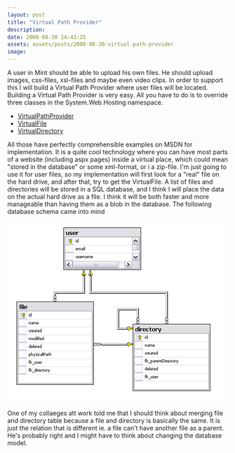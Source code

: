 ```yaml
---
layout: post
title: "Virtual Path Provider"
description:
date: 2008-08-30 14:43:25
assets: assets/posts/2008-08-30-virtual-path-provider
image: 
---
```


<p>A user in Mint should be able to upload his own files. He should upload images, css-files, xsl-files and maybe even video clips. In order to support this I will build a Virtual Path Provider where user files will be located.  Building a Virtual Path Provider is very easy. All you have to do is to override three classes in the System.Web.Hosting namespace.</p>
<ul>
<li><a target="_blank" href="http://msdn.microsoft.com/en-us/library/system.web.hosting.virtualpathprovider.aspx" title="VirtualPathProvider">VirtualPathProvider</a></li>
<li><a target="_blank" href="http://msdn.microsoft.com/en-us/library/system.web.hosting.virtualfile.aspx" title="VirtualFile">VirtualFile</a></li>
<li><a target="_blank" href="http://msdn.microsoft.com/en-us/library/system.web.hosting.virtualdirectory.aspx" title="VirtualDirectory">VirtualDirectory</a></li>
</ul>
<p>All those have perfectly comprehensible examples on MSDN for implementation.  It is a quite cool technology where you can have most parts of a website (including aspx pages) inside a virtual place, which could mean "stored in the database" or some xml-format, or i a zip-file.  I'm just going to use it for user files, so my implementation will first look for a "real" file on the hard drive, and after that, try to get the VirtualFile. A list of files and directories will be stored in a SQL database, and I think I will place the data on the actual hard drive as a file. I think it will be both faster and more manageable than having them as a blob in the database.  The following database schema came into mind</p>
<p><img src="/assets/posts/2008-08-30-virtual-path-provider/database.png" /></p>
<p>One of my collaeges att work told me that I should think about merging file and directory table because a file and directory is basically the same. It is just the relation that is different ie. a file can't have another file as a parent. He's probably right and I might have to think about changing the database model.</p>
